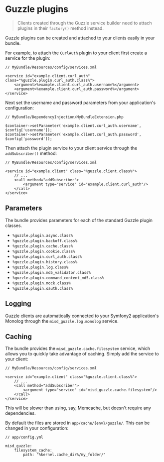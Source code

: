 Guzzle plugins
==============

> Clients created through the Guzzle service builder need to attach plugins in their `factory()` method instead.

Guzzle plugins can be created and attached to your clients easily in your bundle.

For example, to attach the `CurlAuth` plugin to your client first create a service for the plugin:

    // MyBundle/Resources/config/services.xml

    <service id="example.client.curl_auth" class="%guzzle.plugin.curl_auth.class%">
        <argument>%example.client.curl_auth.username%</argument>
        <argument>%example.client.curl_auth.password%</argument>
    </service>

Next set the username and password parameters from your application's configuration:

    // MyBundle/DependencyInjection/MyBundleExtension.php

    $container->setParameter('example.client.curl_auth.username', $config['username']);
    $container->setParameter('example.client.curl_auth.password', $config['password']);

Then attach the plugin service to your client service through the `addSubscriber()` method:

    // MyBundle/Resources/config/services.xml

    <service id="example.client" class="%guzzle.client.class%">
        // ...
        <call method="addSubscriber">
            <argument type="service" id="example.client.curl_auth"/>
        </call>
    </service>

Parameters
----------

The bundle provides parameters for each of the standard Guzzle plugin classes.

- `%guzzle.plugin.async.class%`
- `%guzzle.plugin.backoff.class%`
- `%guzzle.plugin.cache.class%`
- `%guzzle.plugin.cookie.class%`
- `%guzzle.plugin.curl_auth.class%`
- `%guzzle.plugin.history.class%`
- `%guzzle.plugin.log.class%`
- `%guzzle.plugin.md5_validator.class%`
- `%guzzle.plugin.command_content_md5.class%`
- `%guzzle.plugin.mock.class%`
- `%guzzle.plugin.oauth.class%`

Logging
-------

Guzzle clients are automatically connected to your Symfony2 application's Monolog through the `misd_guzzle.log.monolog` service.

Caching
-------

The bundle provides the `misd_guzzle.cache.filesystem` service, which allows you to quickly take advantage of caching. Simply add the service to your client:

    // MyBundle/Resources/config/services.xml

    <service id="example.client" class="%guzzle.client.class%">
        // ...
        <call method="addSubscriber">
            <argument type="service" id="misd_guzzle.cache.filesystem"/>
        </call>
    </service>

This will be slower than using, say, Memcache, but doesn't require any dependencies.

By default the files are stored in `app/cache/{env}/guzzle/`. This can be changed in your configuration:

    // app/config.yml

    misd_guzzle:
        filesystem_cache:
            path: "%kernel.cache_dir%/my_folder/"

